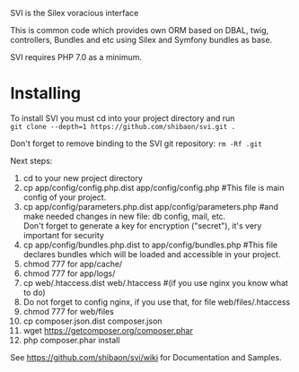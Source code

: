 SVI is the Silex voracious interface

This is common code which provides own ORM based on DBAL, twig, controllers, Bundles and etc using Silex and Symfony bundles as base.

SVI requires PHP 7.0 as a minimum.

# Installing

To install SVI you must cd into your project directory and run <br/> 
`git clone --depth=1 https://github.com/shibaon/svi.git .`

Don't forget to remove binding to the SVI git repository: `rm -Rf .git`

Next steps:

1. cd to your new project directory
2. cp app/config/config.php.dist app/config/config.php #This file is main config of your project.
3. cp app/config/parameters.php.dist app/config/parameters.php #and make needed changes in new file: db config, mail, etc.<br/>
Don't forget to generate a key for encryption ("secret"), it's very important for security
4. cp app/config/bundles.php.dist to app/config/bundles.php #This file declares bundles which will be loaded and accessible in your project.
5. chmod 777 for app/cache/
6. chmod 777 for app/logs/
7. cp web/.htaccess.dist web/.htaccess #(if you use nginx you know what to do)
8. Do not forget to config nginx, if you use that, for file web/files/.htaccess
9. chmod 777 for web/files
10. cp composer.json.dist composer.json
11. wget https://getcomposer.org/composer.phar
12. php composer.phar install

See https://github.com/shibaon/svi/wiki for Documentation and Samples.